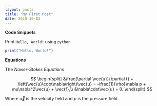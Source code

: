 ```yaml
---
layout: posts
title: "My First Post"
date: 2020-10-03
---
```


**Code Snippets**

Print `Hello, World!` using `python`

```fortran
print("Hello, World!")
```

**Equations**

The _Navier-Stokes Equations_

$$
\begin{split}
   &\frac{\partial \vec{u}}{\partial t} + \left(\vec{u}\cdot\nabla\right)\vec{u} = -\frac{1}{\rho}\nabla p + \nu\nabla^2\vec{u} + \vec{f},\\
   &\nabla\cdot\vec{u} = 0.
\end{split}
$$

Where $\vec{u}$ is the velocity field and $p$ is the pressure field.